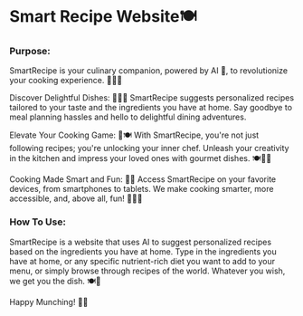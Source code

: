 # Smart Recipe Website🍽️

### Purpose:
SmartRecipe is your culinary companion, powered by AI 🤖, to revolutionize your cooking experience. 🍳👨‍🍳

Discover Delightful Dishes: 🌮🍕🥗
SmartRecipe suggests personalized recipes tailored to your taste and the ingredients you have at home. Say goodbye to meal planning hassles and hello to delightful dining adventures.

Elevate Your Cooking Game: 🚀🍽️
With SmartRecipe, you're not just following recipes; you're unlocking your inner chef. Unleash your creativity in the kitchen and impress your loved ones with gourmet dishes. 🍽️👩‍🍳

Cooking Made Smart and Fun: 📱🍲
Access SmartRecipe on your favorite devices, from smartphones to tablets. We make cooking smarter, more accessible, and, above all, fun! 📱👩‍🍳

### How To Use:

SmartRecipe is a website that uses AI to suggest personalized recipes based on the ingredients you have at home.
Type in the ingredients you have at home, or any specific nutrient-rich diet you want to add to your menu, or simply browse through recipes of the world. Whatever you wish, we get you the dish. 🍽️🥗

Happy Munching! 🌟✨
